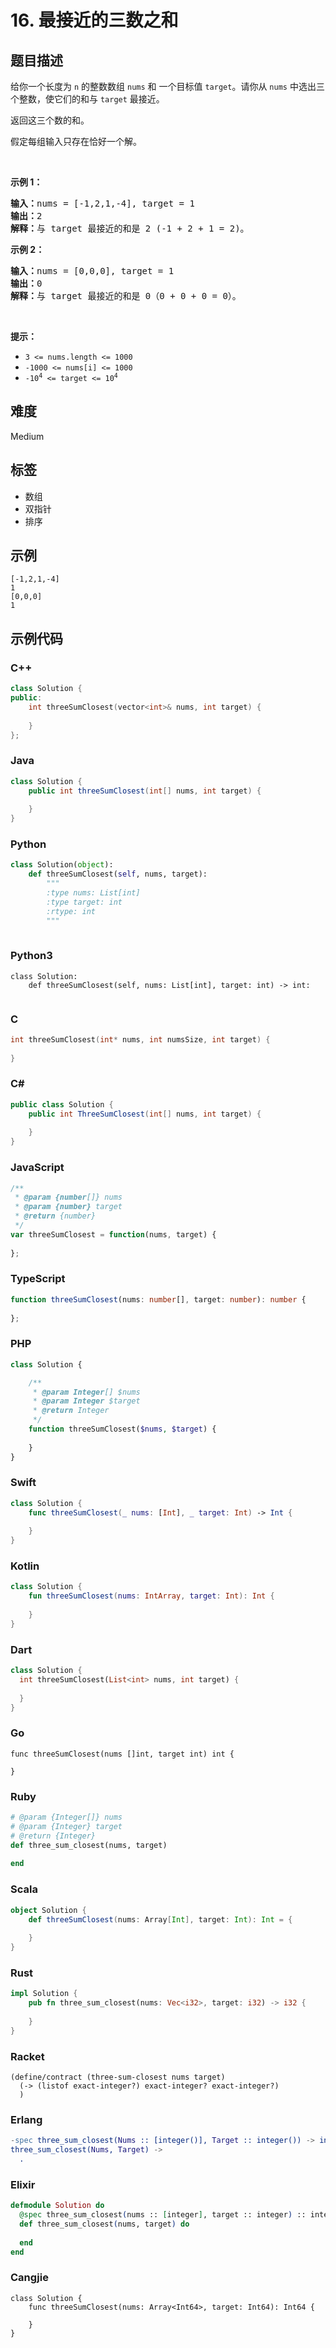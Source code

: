 # 16. 最接近的三数之和

## 题目描述

<p>给你一个长度为 <code>n</code> 的整数数组&nbsp;<code>nums</code><em>&nbsp;</em>和 一个目标值&nbsp;<code>target</code>。请你从 <code>nums</code><em> </em>中选出三个整数，使它们的和与&nbsp;<code>target</code>&nbsp;最接近。</p>

<p>返回这三个数的和。</p>

<p>假定每组输入只存在恰好一个解。</p>

<p>&nbsp;</p>

<p><strong>示例 1：</strong></p>

<pre>
<strong>输入：</strong>nums = [-1,2,1,-4], target = 1
<strong>输出：</strong>2
<strong>解释：</strong>与 target 最接近的和是 2 (-1 + 2 + 1 = 2)。
</pre>

<p><strong>示例 2：</strong></p>

<pre>
<strong>输入：</strong>nums = [0,0,0], target = 1
<strong>输出：</strong>0
<strong>解释：</strong>与 target 最接近的和是 0（0 + 0 + 0 = 0）。</pre>

<p>&nbsp;</p>

<p><strong>提示：</strong></p>

<ul>
	<li><code>3 &lt;= nums.length &lt;= 1000</code></li>
	<li><code>-1000 &lt;= nums[i] &lt;= 1000</code></li>
	<li><code>-10<sup>4</sup> &lt;= target &lt;= 10<sup>4</sup></code></li>
</ul>


## 难度

Medium

## 标签

- 数组
- 双指针
- 排序

## 示例

```
[-1,2,1,-4]
1
[0,0,0]
1
```

## 示例代码

### C++

```cpp
class Solution {
public:
    int threeSumClosest(vector<int>& nums, int target) {
        
    }
};
```

### Java

```java
class Solution {
    public int threeSumClosest(int[] nums, int target) {
        
    }
}
```

### Python

```python
class Solution(object):
    def threeSumClosest(self, nums, target):
        """
        :type nums: List[int]
        :type target: int
        :rtype: int
        """
        
```

### Python3

```python3
class Solution:
    def threeSumClosest(self, nums: List[int], target: int) -> int:
        
```

### C

```c
int threeSumClosest(int* nums, int numsSize, int target) {
    
}
```

### C#

```csharp
public class Solution {
    public int ThreeSumClosest(int[] nums, int target) {
        
    }
}
```

### JavaScript

```javascript
/**
 * @param {number[]} nums
 * @param {number} target
 * @return {number}
 */
var threeSumClosest = function(nums, target) {
    
};
```

### TypeScript

```typescript
function threeSumClosest(nums: number[], target: number): number {
    
};
```

### PHP

```php
class Solution {

    /**
     * @param Integer[] $nums
     * @param Integer $target
     * @return Integer
     */
    function threeSumClosest($nums, $target) {
        
    }
}
```

### Swift

```swift
class Solution {
    func threeSumClosest(_ nums: [Int], _ target: Int) -> Int {
        
    }
}
```

### Kotlin

```kotlin
class Solution {
    fun threeSumClosest(nums: IntArray, target: Int): Int {
        
    }
}
```

### Dart

```dart
class Solution {
  int threeSumClosest(List<int> nums, int target) {
    
  }
}
```

### Go

```golang
func threeSumClosest(nums []int, target int) int {
    
}
```

### Ruby

```ruby
# @param {Integer[]} nums
# @param {Integer} target
# @return {Integer}
def three_sum_closest(nums, target)
    
end
```

### Scala

```scala
object Solution {
    def threeSumClosest(nums: Array[Int], target: Int): Int = {
        
    }
}
```

### Rust

```rust
impl Solution {
    pub fn three_sum_closest(nums: Vec<i32>, target: i32) -> i32 {
        
    }
}
```

### Racket

```racket
(define/contract (three-sum-closest nums target)
  (-> (listof exact-integer?) exact-integer? exact-integer?)
  )
```

### Erlang

```erlang
-spec three_sum_closest(Nums :: [integer()], Target :: integer()) -> integer().
three_sum_closest(Nums, Target) ->
  .
```

### Elixir

```elixir
defmodule Solution do
  @spec three_sum_closest(nums :: [integer], target :: integer) :: integer
  def three_sum_closest(nums, target) do
    
  end
end
```

### Cangjie

```cangjie
class Solution {
    func threeSumClosest(nums: Array<Int64>, target: Int64): Int64 {

    }
}
```

